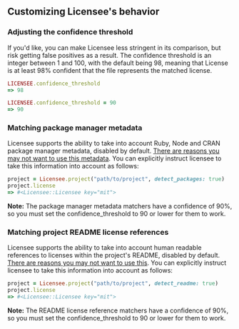 ## Customizing Licensee's behavior

### Adjusting the confidence threshold

If you'd like, you can make Licensee less stringent in its comparison, but risk getting false positives as a result. The confidence threshold is an integer between 1 and 100, with the default being 98, meaning that License is at least 98% confident that the file represents the matched license.

```ruby
LICENSEE.confidence_threshold
=> 98

LICENSEE.confidence_threshold = 90
=> 90
```

### Matching package manager metadata

Licensee supports the ability to take into account Ruby, Node and CRAN package manager metadata, disabled by default. [There are reasons you may not want to use this metadata](what-we-look-at.md). You can explicitly instruct licensee to take this information into account as follows:

```ruby
project = Licensee.project("path/to/project", detect_packages: true)
project.license
=> #<Licensee::Licensee key="mit">
```

**Note:** The package manager metadata matchers have a confidence of 90%, so you must set the confidence_threshold to 90 or lower for them to work.

### Matching project README license references

Licensee supports the ability to take into account human readable references to licenses within the project's README, disabled by default. [There are reasons you may not want to use this](what-we-look-at.md). You can explicitly instruct licensee to take this information into account as follows:

```ruby
project = Licensee.project("path/to/project", detect_readme: true)
project.license
=> #<Licensee::Licensee key="mit">
```

**Note:** The README license reference matchers have a confidence of 90%, so you must set the confidence_threshold to 90 or lower for them to work.
